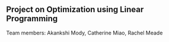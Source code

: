 ## Project on Optimization using Linear Programming

Team members: Akankshi Mody, Catherine Miao, Rachel Meade
